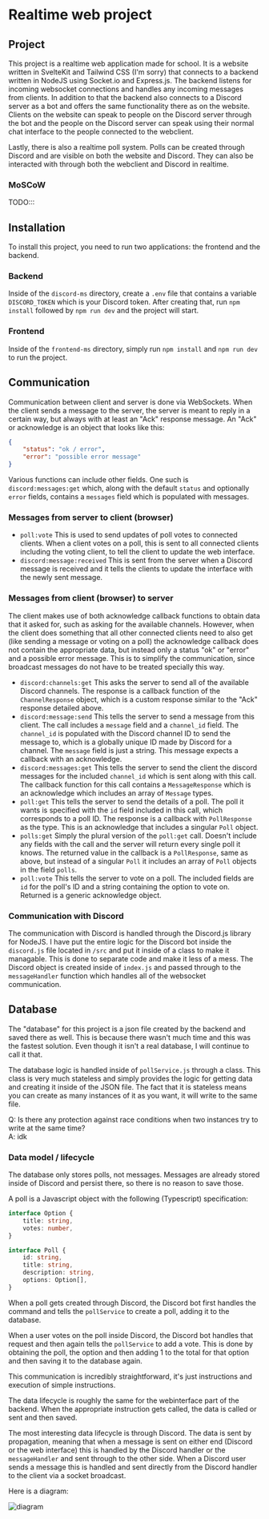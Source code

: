 # Realtime web project

## Project

This project is a realtime web application made for school.
It is a website written in SvelteKit and Tailwind CSS (I'm sorry) that connects to a backend written in NodeJS using Socket.io and Express.js.
The backend listens for incoming websocket connections and handles any incoming messages from clients.
In addition to that the backend also connects to a Discord server as a bot and offers the same functionality there as on the website.
Clients on the website can speak to people on the Discord server through the bot and the people on the Discord server can speak using their normal chat interface to the people connected to the webclient.

Lastly, there is also a realtime poll system.
Polls can be created through Discord and are visible on both the website and Discord.
They can also be interacted with through both the webclient and Discord in realtime.

### MoSCoW

TODO:::

## Installation

To install this project, you need to run two applications: the frontend and the backend.

### Backend

Inside of the `discord-ms` directory, create a `.env` file that contains a variable `DISCORD_TOKEN` which is your Discord token.
After creating that, run `npm install` followed by `npm run dev` and the project will start.

### Frontend

Inside of the `frontend-ms` directory, simply run `npm install` and `npm run dev` to run the project.

## Communication

Communication between client and server is done via WebSockets.
When the client sends a message to the server, the server is meant to reply in a certain way, but always with at least an "Ack" response message.
An "Ack" or acknowledge is an object that looks like this:

```json
{
	"status": "ok / error",
	"error": "possible error message"
}
```

Various functions can include other fields.
One such is `discord:messages:get` which, along with the default `status` and optionally `error` fields, contains a `messages` field which is populated with messages.

### Messages from server to client (browser)

* `poll:vote`
	This is used to send updates of poll votes to connected clients.
	When a client votes on a poll, this is sent to all connected clients including the voting client, to tell the client to update the web interface.
* `discord:message:received`
	This is sent from the server when a Discord message is received and it tells the clients to update the interface with the newly sent message.
  
### Messages from client (browser) to server

The client makes use of both acknowledge callback functions to obtain data that it asked for, such as asking for the available channels.
However, when the client does something that all other connected clients need to also get (like sending a message or voting on a poll) the acknowledge callback does not contain the appropriate data, but instead only a status "ok" or "error" and a possible error message.
This is to simplify the communication, since broadcast messages do not have to be treated specially this way.

* `discord:channels:get`
	This asks the server to send all of the available Discord channels.
	The response is a callback function of the `ChannelResponse` object, which is a custom response similar to the "Ack" response detailed above.
* `discord:message:send`
  This tells the server to send a message from this client.
	The call includes a `message` field and a `channel_id` field.
	The `channel_id` is populated with the Discord channel ID to send the message to, which is a globally unique ID made by Discord for a channel.
	The `message` field is just a string.
	This message expects a callback with an acknowledge.
* `discord:messages:get`
  This tells the server to send the client the discord messages for the included `channel_id` which is sent along with this call.
	The callback function for this call contains a `MessageResponse` which is an acknowledge which includes an array of `Message` types.
* `poll:get`
  This tells the server to send the details of a poll.
	The poll it wants is specified with the `id` field included in this call, which corresponds to a poll ID.
	The response is a callback with `PollResponse` as the type.
	This is an acknowledge that includes a singular `Poll` object.
* `polls:get`
  Simply the plural version of the `poll:get` call.
	Doesn't include any fields with the call and the server will return every single poll it knows.
	The returned value in the callback is a `PollResponse`, same as above, but instead of a singular `Poll` it includes an array of `Poll` objects in the field `polls`.
* `poll:vote`
  This tells the server to vote on a poll.
	The included fields are `id` for the poll's ID and a string containing the option to vote on.
	Returned is a generic acknowledge object.

### Communication with Discord

The communication with Discord is handled through the Discord.js library for NodeJS.
I have put the entire logic for the Discord bot inside the `discord.js` file located in `/src` and put it inside of a class to make it managable.
This is done to separate code and make it less of a mess.
The Discord object is created inside of `index.js` and passed through to the `messageHandler` function which handles all of the websocket communication.

## Database

The "database" for this project is a json file created by the backend and saved there as well.
This is because there wasn't much time and this was the fastest solution.
Even though it isn't a real database, I will continue to call it that.

The database logic is handled inside of `pollService.js` through a class.
This class is very much stateless and simply provides the logic for getting data and creating it inside of the JSON file.
The fact that it is stateless means you can create as many instances of it as you want, it will write to the same file.

Q: Is there any protection against race conditions when two instances try to write at the same time?  
A: idk

### Data model / lifecycle

The database only stores polls, not messages.
Messages are already stored inside of Discord and persist there, so there is no reason to save those.

A poll is a Javascript object with the following (Typescript) specification:

```ts
interface Option {
	title: string,
	votes: number,
}

interface Poll {
	id: string,
	title: string,
	description: string,
	options: Option[],
}
```

When a poll gets created through Discord, the Discord bot first handles the command and tells the `pollService` to create a poll, adding it to the database.

When a user votes on the poll inside Discord, the Discord bot handles that request and then again tells the `pollService` to add a vote.
This is done by obtaining the poll, the option and then adding 1 to the total for that option and then saving it to the database again.

This communication is incredibly straightforward, it's just instructions and execution of simple instructions.

The data lifecycle is roughly the same for the webinterface part of the backend.
When the appropriate instruction gets called, the data is called or sent and then saved.

The most interesting data lifecycle is through Discord.
The data is sent by propagation, meaning that when a message is sent on either end (Discord or the web interface) this is handled by the Discord handler or the `messageHandler` and sent through to the other side.
When a Discord user sends a message this is handled and sent directly from the Discord handler to the client via a socket broadcast.

Here is a diagram:

![diagram](../diagram.svg)
